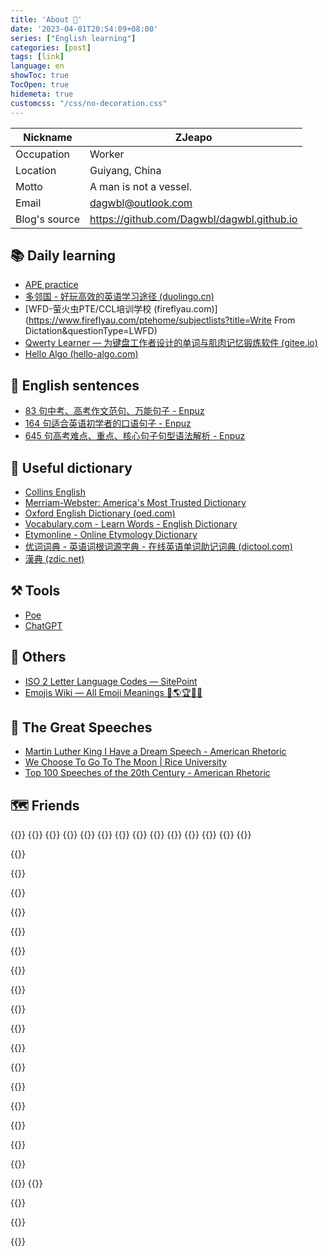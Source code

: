 ```yaml
---
title: 'About 🎉'
date: '2023-04-01T20:54:09+08:00'
series: ["English learning"]
categories: [post]
tags: [link]
language: en
showToc: true
TocOpen: true
hidemeta: true
customcss: "/css/no-decoration.css"
---
```




|Nickname|ZJeapo|
|---|---|
|Occupation|Worker|
|Location|Guiyang, China|
|Motto|A man is not a vessel.|
|Email|dagwbl@outlook.com|
|Blog's source|https://github.com/Dagwbl/dagwbl.github.io|

## 📚 Daily learning

- [APE practice](https://www.ptexj.com/zh-CN/practice)
- [多邻国 - 好玩高效的英语学习途径 (duolingo.cn)](https://www.duolingo.cn/learn)
- [WFD-萤火虫PTE/CCL培训学校 (fireflyau.com)](https://www.fireflyau.com/ptehome/subjectlists?title=Write From Dictation&questionType=LWFD)
- [Qwerty Learner — 为键盘工作者设计的单词与肌肉记忆锻炼软件 (gitee.io)](https://kaiyiwing.gitee.io/qwerty-learner/)
- [Hello Algo (hello-algo.com)](https://www.hello-algo.com/en/)

## 🗽 English sentences

- [83 句中考、高考作文范句、万能句子 - Enpuz](https://enpuz.com/article/sentence-list-comps)
- [164 句适合英语初学者的口语句子 - Enpuz](https://enpuz.com/article/sentence-list-simple)
- [645 句高考难点、重点、核心句子句型语法解析 - Enpuz](https://enpuz.com/article/sentence-list-good)

## 💪 Useful dictionary

- [Collins English](https://www.collinsdictionary.com/dictionary/english/)
- [Merriam-Webster: America's Most Trusted Dictionary](https://www.merriam-webster.com/)
- [Oxford English Dictionary (oed.com)](https://www.oed.com/?tl=true)
- [Vocabulary.com - Learn Words - English Dictionary](https://www.vocabulary.com/)
- [Etymonline - Online Etymology Dictionary](https://www.etymonline.com/)
- [优词词典 - 英语词根词源字典 - 在线英语单词助记词典 (dictool.com)](https://www.dictool.com/)
- [漢典 (zdic.net)](https://www.zdic.net/)

## ⚒️ Tools

- [Poe](https://poe.com/)
- [ChatGPT](https://chat.openai.com/chat)

## 👾 Others

- [ISO 2 Letter Language Codes — SitePoint](https://www.sitepoint.com/iso-2-letter-language-codes/)
- [Emojis Wiki — All Emoji Meanings 💪🌎🏆😘🍎](https://emojis.wiki/)

## 🎤 The Great Speeches

- [Martin Luther King I Have a Dream Speech - American Rhetoric](https://www.americanrhetoric.com/speeches/mlkihaveadream.htm)
- [We Choose To Go To The Moon | Rice University](https://www.rice.edu/jfk-speech)
- [Top 100 Speeches of the 20th Century - American Rhetoric](https://www.americanrhetoric.com/newtop100speeches.htm)

## 🗺️ Friends

<!-- {{<friend url="https://dagwbl.github.io/en" name="Jeapo's Blog" logo="https://dagwbl.github.io/favicon/favicon.svg" word="Myself">}} -->

{{<friend url="https://hutusi.com/" name="糊涂说" logo="https://hutusi.com/assets/favicon-32x32.png" word="一个有自己思考的人">}}
{{<friend url="https://limboy.me/" name="Limboy" logo="https://limboy.me/assets/favicon.png" word="在他的 About 页面介绍了很多有意思的人。">}}
{{<friend url="https://catcoding.me/" name="Catcoding" logo="https://catcoding.me/css/images/favicon.ico" word="Yukang，热爱技术，兴趣广泛，并长期参与开源。程序员的喵">}}
{{<friend url="https://conge.livingwithfcs.org/" name="Conge" logo="https://seccdn.libravatar.org/avatar/e0d020a4f4bbda7f9366efa2581d34e7" word="我是清阳，网名 conge。">}}
{{<friend url="https://surmon.me/" name="Surmon" logo="https://surmon.me/favicon.ico" word="Either write something worth reading or do something worth writing.">}}
{{<friend url="https://www.ruanyifeng.com/blog/" name="阮一峰" logo="https://www.ruanyifeng.com/blog/images/person2_s.jpg" word="阮一峰的网络日志">}}
{{<friend url="https://yihui.org/" name="Yihui" logo="https://yihui.org/images/logo.png" word="深情似海，问相逢初度，是何年纪？">}}
{{<friend url="https://pinlyu.com/" name="频率" logo="https://sdn.geekzu.org/avatar/cc763511474fe24ffcc80257fb7cb970?s=256" word="风卷过的起点">}}
{{<friend url="https://caorushizi.cn/" name="士子☀的博客" logo="https://cdn.hashnode.com/res/hashnode/image/upload/v1705245026983/9edb3c07-a30a-4fe3-80eb-c8cdaa505976.jpeg?w=400&h=400&fit=crop&crop=faces&auto=compress,format&format=webp" word="成长是一片天空，有乌云密布也有阳光明媚">}}
{{<friend url="https://iamgodot.com" name="Godot’s Blog" logo="https://iamgodot.com/icons/favicon.ico" word="It’s a Leap of Faith">}}
{{<friend url="https://me.ursb.me" name="Airing 的小屋" logo="https://airing.ursb.me/image/airing-face.png" word="Airing 的小屋">}}
{{<friend url="https://lisenhui.cn" name="凡梦星尘空间站" logo="https://lisenhui.cn/imgs/avatar.png" word="再平凡的人也有属于他的梦想">}}
{{<friend url="https://aiar.site" name="Aiar's Site" logo="https://aiar.site/img/fox_hud635cfbf048e36d32adee3f015a91d0c_6105_300x0_resize_box_3.png" word="愿余生所有的珍惜，都不用失去来懂得">}}
{{<friend url="https://eddy.lu/" name="eddylu" logo="https://eddy.lu/img/Eddy-Clear.png" word="学习、探索和思考的地方">}}

{{<friend url="https://wangyunzi.com/" name="长街短梦" logo="https://wangyunzi.com/usr/themes/beargallery/assets/images/icp.png" word="此行山高路远，我只剩口袋玫瑰一片">}}

{{<collopse title="Other friends">}}

{{<friend url="https://www.sulvblog.cn" name="Sulv's Blog" logo="https://www.sulvblog.cn/img/Q.gif" word="一个记录技术、阅读、生活的博客">}}

{{<friend url="https://taoshu.in" name="涛叔" logo="https://taoshu.in/avatar.jpg" word="个人学习笔记">}}

{{<friend url="https://cnhuazhu.top/" name="花猪" logo="https://gcore.jsdelivr.net/gh/CNhuazhu/Image/avatar.jpg" word="佛系青年">}}

{{<friend url="https://forever97.top" name="未央の童话镇" logo="https://forever97-picture-bed.oss-cn-hangzhou.aliyuncs.com/img/avatar.png" word="在人海里梦游">}}

{{<friend url="https://onektas.top/" name="Onektas" logo="https://onektas.top/img/avatar.webp" word="花开如火，也如寂寞">}}


{{<friend url="https://dvel.me" name="Dvel’s Blog" logo="https://dvel.me/dvel.jpg" word="Less is More">}}


{{<friend url="https://www.bdmcom.cn" name="本当迷博客" logo="https://www.bdmcom.cn/usr/themes/handsome/assets/img/favicon.ico" word="人丑嘴不甜长得唠嗑还没钱的00后博客">}}


{{<friend url="https://mclsk888.top" name="Mclsk888’s Blog" logo="https://picgo-1304285457.cos.ap-guangzhou.myqcloud.com/images/20220201152057.png" word="求知无坦途">}}




{{<friend url="https://kyxie.github.io/zh" name="Kyxie’s Blog" logo="https://kyxie.github.io/Avatar.png" word="Hello World Printer">}}


{{<friend url="https://luckyu.com.cn" name="Luck Dog" logo="https://luckyu.com.cn/img/avatar.jpeg" word="客官请随意">}}


{{<friend url="https://blog.gmcj0816.top/" name="七鳄の学习格" logo="https://blog.gmcj0816.top/img/SeriousWission_TouXiangPic.jpg" word="如果世界多了精彩，每一位都是创造者，大家都是你的观众">}}


{{<friend url="https://nanwish.love" name="墨点白" logo="https://nanormal.oss-cn-hangzhou.aliyuncs.com/blogFile/49705984.jpg" word="不吃罐头的猫咪">}}

{{<friend url="https://coffeelize.top" name="Cheeph’s Blog" logo="https://coffeelize.top/images/cat-avatar.jpg" word="道阻且长，行则将至">}}


{{<friend url="https://zsyyblog.com" name="竹山一叶" logo="https://img.zsyyblog.com/favicon.jpg" word="来了就不想走的小家">}}

{{<friend url="https://blog.hjroyal.top" name="有意栽花花满枝" logo="https://blog.hjroyal.top/img/profile.webp" word="心中有光、点亮生活">}}



{{<friend url="https://ikuns.netlify.app" name="ikun’s blog" logo="https://ikuns.netlify.app/img/logo.png" word="一个日常记录和技术分享博客">}}
{{<friend url="https://blog.fleyx.com" name="FleyX’s Blog" logo="https://blog.fleyx.com/img/icon.jpg" word="热爱技术，热爱生活">}}

{{<friend url="https://wsdjeg.net" name="Eric’s Blog" logo="https://wsdjeg.net/images/me.png" word="时光荏苒，岁月如梭">}}

{{<friend url="https://evex.one" name="Eval EXEC’s Blog" logo="https://avatars.githubusercontent.com/u/46400566?v=4" word="🐺嗷呜～～～">}}

{{</collopse>}}
